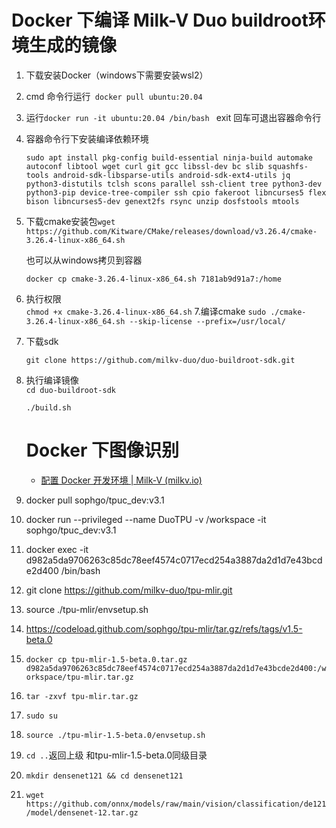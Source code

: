 # Docker 下编译 Milk-V Duo buildroot环境生成的镜像

1. 下载安装Docker（windows下需要安装wsl2）

2. cmd 命令行运行` docker pull ubuntu:20.04`

3. 运行`docker run -it ubuntu:20.04 /bin/bash ` exit 回车可退出容器命令行

4. 容器命令行下安装编译依赖环境
   
   `sudo apt install pkg-config build-essential ninja-build automake autoconf libtool wget curl git gcc libssl-dev bc slib squashfs-tools android-sdk-libsparse-utils android-sdk-ext4-utils jq python3-distutils tclsh scons parallel ssh-client tree python3-dev python3-pip device-tree-compiler ssh cpio fakeroot libncurses5 flex bison libncurses5-dev genext2fs rsync unzip dosfstools mtools `

5. 下载cmake安装包`wget https://github.com/Kitware/CMake/releases/download/v3.26.4/cmake-3.26.4-linux-x86_64.sh`
   
   也可以从windows拷贝到容器
   
   `docker cp cmake-3.26.4-linux-x86_64.sh 7181ab9d91a7:/home`

6. 执行权限  
   `chmod +x cmake-3.26.4-linux-x86_64.sh`
   7.编译cmake
   `sudo ./cmake-3.26.4-linux-x86_64.sh --skip-license --prefix=/usr/local/ `

7. 下载sdk
   
   `git clone https://github.com/milkv-duo/duo-buildroot-sdk.git`

8. 执行编译镜像  
   `cd duo-buildroot-sdk`
   
   `./build.sh `
   
   # Docker 下图像识别
   
   - [配置 Docker 开发环境 | Milk-V (milkv.io)](https://milkv.io/zh/docs/duo/application-development/tpu/tpu-docker)

9. docker pull sophgo/tpuc_dev:v3.1

10. docker run --privileged --name DuoTPU -v /workspace -it  sophgo/tpuc_dev:v3.1

11. docker exec -it d982a5da9706263c85dc78eef4574c0717ecd254a3887da2d1d7e43bcde2d400 /bin/bash

12. git clone https://github.com/milkv-duo/tpu-mlir.git

13. source ./tpu-mlir/envsetup.sh











1. https://codeload.github.com/sophgo/tpu-mlir/tar.gz/refs/tags/v1.5-beta.0

2. `docker cp tpu-mlir-1.5-beta.0.tar.gz d982a5da9706263c85dc78eef4574c0717ecd254a3887da2d1d7e43bcde2d400:/workspace/tpu-mlir.tar.gz`

3. `tar -zxvf tpu-mlir.tar.gz`

4. `sudo su`

5. `source ./tpu-mlir-1.5-beta.0/envsetup.sh`

6. `cd ..`返回上级 和tpu-mlir-1.5-beta.0同级目录

7. `mkdir densenet121 && cd densenet121`

8. `wget https://github.com/onnx/models/raw/main/vision/classification/de121/model/densenet-12.tar.gz`

